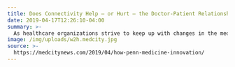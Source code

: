 ```yaml
---
title: Does Connectivity Help — or Hurt — the Doctor-Patient Relationship?
date: 2019-04-17T12:26:10-04:00
summary: >-
  As healthcare organizations strive to keep up with changes in the medical world, Penn Medicine in Philadelphia is taking its own approach to innovation with the help of a homegrown platforms that seek to help improve patient care such as Way To Health. The platform, Way to Health, can collect data from various sources, including scales, Fitbits, connected pill bottles and patient texting. Through it, Penn Medicine can stay connected to patients after they leave the premises. The name of the tool — Way to Health — is actually a nod to the history of Philadelphia, as Benjamin Franklin wrote an essay called “The Way to Wealth.”
image: /img/uploads/w2h.medcity.jpg
source: >-
  https://medcitynews.com/2019/04/how-penn-medicine-innovation/
---
```


